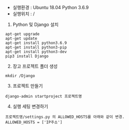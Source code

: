
  * 실행환경 : Ubuntu 18.04
              Python 3.6.9
  * 실행위치 : /

  1) Python 및 Django 설치
  
    apt-get upgrade
    apt-get update
    apt-get install python3.6.9
    apt-get install python3-pip
    apt-get install python3-dev
    pip3 install Django
  
  2) 장고 프로젝트 폴더 생성
    
    mkdir /Django
    
  3) 프로젝트 만들기
  
    django-admin startproject 프로젝트명
    
  4) 실행 세팅 변경하기
    
    프로젝트명/settings.py 의 ALLOWED_HOSTS를 아래와 같이 변경.
    ALLOWED_HOSTS = ['IP주소']
    
    
